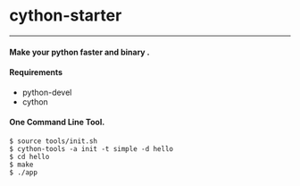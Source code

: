 # cython-starter
---

#### Make your python faster and binary .

#### Requirements

* python-devel
* cython

#### One Command Line Tool.

```
$ source tools/init.sh
$ cython-tools -a init -t simple -d hello
$ cd hello
$ make
$ ./app
```


